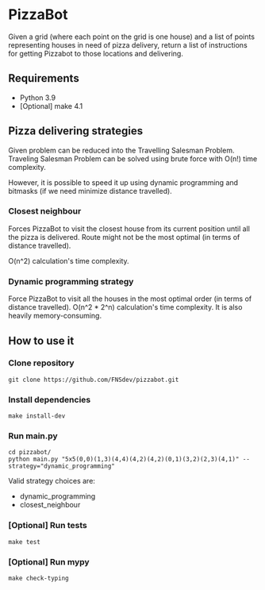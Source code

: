 # PizzaBot

Given a grid (where each point on the grid is one house) and a list of points representing houses in need of pizza delivery, return a list of
instructions for getting Pizzabot to those locations and delivering.

## Requirements

- Python 3.9
- [Optional] make 4.1

## Pizza delivering strategies

Given problem can be reduced into the Travelling Salesman Problem.
Traveling Salesman Problem can be solved using brute force with O(n!) time complexity.

However, it is possible to speed it up using dynamic programming and bitmasks 
(if we need minimize distance travelled).

### Closest neighbour

Forces PizzaBot to visit the closest house from its current position until all the pizza is delivered.
Route might not be the most optimal (in terms of distance travelled).

O(n^2) calculation's time complexity.

### Dynamic programming strategy
Force PizzaBot to visit all the houses in the most optimal order (in terms of distance travelled).
O(n^2 * 2^n) calculation's time complexity. It is also heavily memory-consuming.

## How to use it

### Clone repository
```
git clone https://github.com/FNSdev/pizzabot.git
```

### Install dependencies
```
make install-dev
```

### Run main.py
```
cd pizzabot/
python main.py "5x5(0,0)(1,3)(4,4)(4,2)(4,2)(0,1)(3,2)(2,3)(4,1)" --strategy="dynamic_programming"
```

Valid strategy choices are:
- dynamic_programming
- closest_neighbour

### [Optional] Run tests
```
make test
```

### [Optional] Run mypy
```
make check-typing
```
